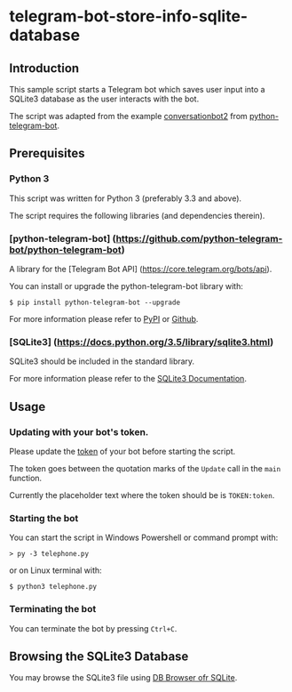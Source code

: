 # telegram-bot-store-info-sqlite-database

## Introduction

This sample script starts a Telegram bot which saves user input into a SQLite3 database as the user interacts with the bot.

The script was adapted from the example [conversationbot2](https://github.com/python-telegram-bot/python-telegram-bot/blob/master/examples/conversationbot2.py) from [python-telegram-bot](https://github.com/python-telegram-bot/python-telegram-bot).

## Prerequisites

### Python 3

This script was written for Python 3 (preferably 3.3 and above).

The script requires the following libraries (and dependencies therein).

### [python-telegram-bot] (https://github.com/python-telegram-bot/python-telegram-bot)

A library for the [Telegram Bot API] (https://core.telegram.org/bots/api).

You can install or upgrade the python-telegram-bot library with:
````
$ pip install python-telegram-bot --upgrade
````

For more information please refer to [PyPI](https://pypi.python.org/pypi/python-telegram-bot) or [Github](https://github.com/python-telegram-bot/python-telegram-bot). 

### [SQLite3] (https://docs.python.org/3.5/library/sqlite3.html)

SQLite3 should be included in the standard library.

For more information please refer to the [SQLite3 Documentation](https://docs.python.org/3.5/library/sqlite3.html).

## Usage

### Updating with your bot's token.

Please update the [token](https://core.telegram.org/bots#6-botfather) of your bot before starting the script.

The token goes between the quotation marks of the `Update` call in the `main` function.

Currently the placeholder text where the token should be is `TOKEN:token`.

### Starting the bot

You can start the script in Windows Powershell or command prompt with:
```
> py -3 telephone.py
```

or on Linux terminal with:
```
$ python3 telephone.py
```

### Terminating the bot
You can terminate the bot by pressing `Ctrl+C`.

## Browsing the SQLite3 Database

You may browse the SQLite3 file using [DB Browser ofr SQLite](http://sqlitebrowser.org/).